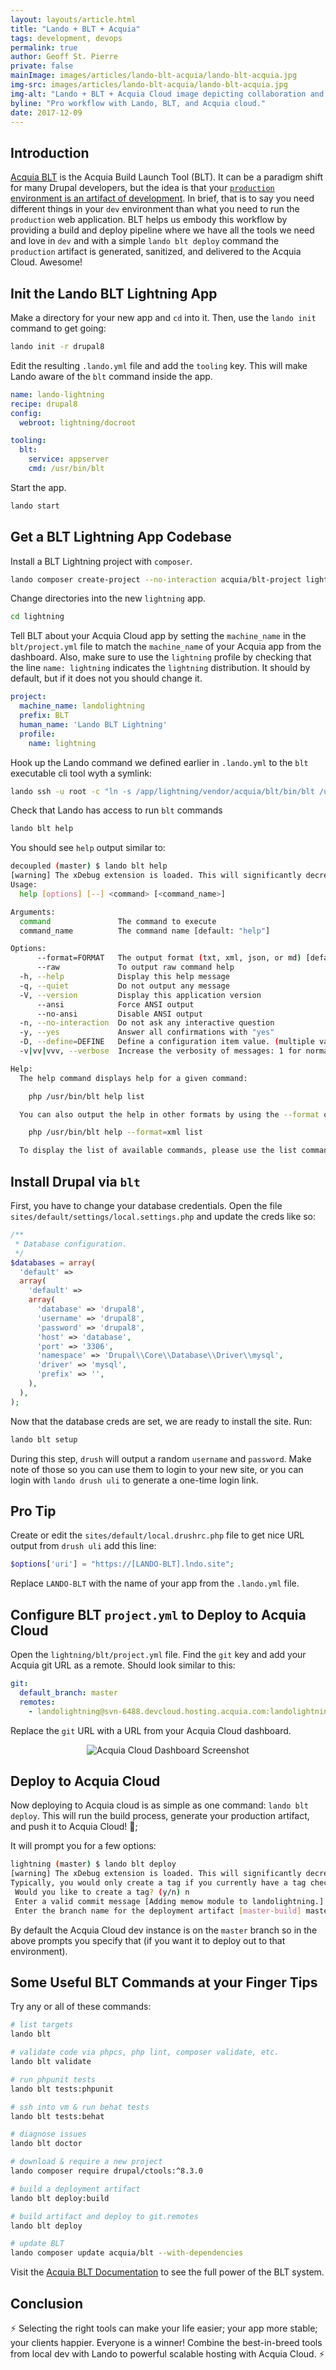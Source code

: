 ```yaml
---
layout: layouts/article.html
title: "Lando + BLT + Acquia"
tags: development, devops
permalink: true
author: Geoff St. Pierre
private: false
mainImage: images/articles/lando-blt-acquia/lando-blt-acquia.jpg
img-src: images/articles/lando-blt-acquia/lando-blt-acquia.jpg
img-alt: "Lando + BLT + Acquia Cloud image depicting collaboration and flow."
byline: "Pro workflow with Lando, BLT, and Acquia cloud."
date: 2017-12-09
---
```


Introduction
------------

[Acquia BLT](https://blt.readthedocs.io/en/latest/) is the Acquia Build Launch Tool (BLT). It can be a paradigm shift for many Drupal developers, but the idea is that your [`production` environment is an artifact of development](https://slides-production-artifact.herokuapp.com/#/). In brief, that is to say you need different things in your `dev` environment than what you need to run the `production` web application. BLT helps us embody this workflow by providing a build and deploy pipeline where we have all the tools we need and love in `dev` and with a simple `lando blt deploy` command the `production` artifact is generated, sanitized, and delivered to the Acquia Cloud. Awesome!

Init the Lando BLT Lightning App
--------------------------------

Make a directory for your new app and `cd` into it. Then, use the `lando init` command to get going:

```bash
lando init -r drupal8
```

Edit the resulting `.lando.yml` file and add the `tooling` key. This will make Lando aware of the `blt` command inside the app.  

```yaml
name: lando-lightning
recipe: drupal8
config:
  webroot: lightning/docroot

tooling:
  blt:
    service: appserver
    cmd: /usr/bin/blt
```

Start the app.

```bash
lando start
```

Get a BLT Lightning App Codebase
--------------------------------

Install a BLT Lightning project with `composer`.

```bash
lando composer create-project --no-interaction acquia/blt-project lightning
```

Change directories into the new `lightning` app.

```bash
cd lightning
```

Tell BLT about your Acquia Cloud app by setting the `machine_name` in the `blt/project.yml` file to match the `machine_name` of your Acquia app from the dashboard. Also, make sure to use the `lightning` profile by checking that the line `name: lightning` indicates the `lightning` distribution. It should by default, but if it does not you should change it.

```yaml
project:
  machine_name: landolightning
  prefix: BLT
  human_name: 'Lando BLT Lightning'
  profile:
    name: lightning
```

Hook up the Lando command we defined earlier in `.lando.yml` to the `blt` executable cli tool wyth a symlink:

```bash
lando ssh -u root -c "ln -s /app/lightning/vendor/acquia/blt/bin/blt /usr/bin/blt"
```

Check that Lando has access to run `blt` commands

```bash
lando blt help
```

You should see `help` output similar to:

```bash
decoupled (master) $ lando blt help
[warning] The xDebug extension is loaded. This will significantly decrease performance.
Usage:
  help [options] [--] <command> [<command_name>]

Arguments:
  command               The command to execute
  command_name          The command name [default: "help"]

Options:
      --format=FORMAT   The output format (txt, xml, json, or md) [default: "txt"]
      --raw             To output raw command help
  -h, --help            Display this help message
  -q, --quiet           Do not output any message
  -V, --version         Display this application version
      --ansi            Force ANSI output
      --no-ansi         Disable ANSI output
  -n, --no-interaction  Do not ask any interactive question
  -y, --yes             Answer all confirmations with "yes"
  -D, --define=DEFINE   Define a configuration item value. (multiple values allowed)
  -v|vv|vvv, --verbose  Increase the verbosity of messages: 1 for normal output, 2 for more verbose output and 3 for debug

Help:
  The help command displays help for a given command:

    php /usr/bin/blt help list

  You can also output the help in other formats by using the --format option:

    php /usr/bin/blt help --format=xml list

  To display the list of available commands, please use the list command.
```

Install Drupal via `blt`
------------------------

First, you have to change your database credentials. Open the file `sites/default/settings/local.settings.php` and update the creds like so:

```php
/**
 * Database configuration.
 */
$databases = array(
  'default' =>
  array(
    'default' =>
    array(
      'database' => 'drupal8',
      'username' => 'drupal8',
      'password' => 'drupal8',
      'host' => 'database',
      'port' => '3306',
      'namespace' => 'Drupal\\Core\\Database\\Driver\\mysql',
      'driver' => 'mysql',
      'prefix' => '',
    ),
  ),
);
```

Now that the database creds are set, we are ready to install the site. Run:

```bash
lando blt setup
```

During this step, `drush` will output a random `username` and `password`. Make note of those so you can use them to login to your new site, or you can login with `lando drush uli` to generate a one-time login link.

Pro Tip
-------

Create or edit the `sites/default/local.drushrc.php` file to get nice URL output from `drush uli` add this line:

```php
$options['uri'] = "https://[LANDO-BLT].lndo.site";
```

Replace `LANDO-BLT` with the name of your app from the `.lando.yml` file.

Configure BLT `project.yml` to Deploy to Acquia Cloud
-----------------------------------------------------

Open the `lightning/blt/project.yml` file. Find the `git` key and add your Acquia git URL as a remote. Should look similar to this:

```yaml
git:
  default_branch: master
  remotes:
    - landolightning@svn-6488.devcloud.hosting.acquia.com:landolightning.git
```

Replace the `git` URL with a URL from your Acquia Cloud dashboard.

<center>
  <img src="images/articles/lando-blt-acquia/acquia-dash.jpg" alt="Acquia Cloud Dashboard Screenshot" />
</center>

Deploy to Acquia Cloud
----------------------

Now deploying to Acquia cloud is as simple as one command: `lando blt deploy`. This will run the build process, generate your production artifact, and push it to Acquia Cloud! 💯;

It will prompt you for a few options:

```bash
lightning (master) $ lando blt deploy
[warning] The xDebug extension is loaded. This will significantly decrease performance.
Typically, you would only create a tag if you currently have a tag checked out on your source repository.
 Would you like to create a tag? (y/n) n
 Enter a valid commit message [Adding memow module to landolightning.]
 Enter the branch name for the deployment artifact [master-build] master
```

By default the Acquia Cloud dev instance is on the `master` branch so in the above prompts you specify that (if you want it to deploy out to that environment).

Some Useful BLT Commands at your Finger Tips
--------------------------------------------

Try any or all of these commands:

```bash
# list targets
lando blt

# validate code via phpcs, php lint, composer validate, etc.
lando blt validate

# run phpunit tests
lando blt tests:phpunit

# ssh into vm & run behat tests
lando blt tests:behat

# diagnose issues
lando blt doctor

# download & require a new project
lando composer require drupal/ctools:^8.3.0

# build a deployment artifact
lando blt deploy:build

# build artifact and deploy to git.remotes
lando blt deploy

# update BLT
lando composer update acquia/blt --with-dependencies
```

Visit the [Acquia BLT Documentation](https://blt.readthedocs.io/en/latest/) to see the full power of the BLT system.

Conclusion
----------

⚡ Selecting the right tools can make your life easier; your app more stable; your clients happier. Everyone is a winner! Combine the best-in-breed tools from local dev with Lando to powerful scalable hosting with Acquia Cloud. ⚡

